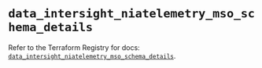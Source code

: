 # `data_intersight_niatelemetry_mso_schema_details`

Refer to the Terraform Registry for docs: [`data_intersight_niatelemetry_mso_schema_details`](https://registry.terraform.io/providers/ciscodevnet/intersight/1.0.71/docs/data-sources/niatelemetry_mso_schema_details).
